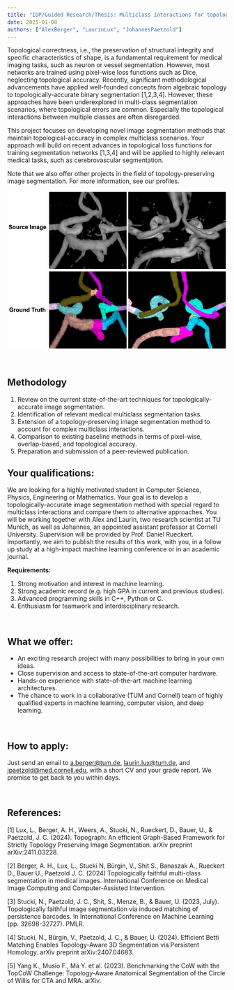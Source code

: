 ```yaml
---
title: "IDP/Guided Research/Thesis: Multiclass Interactions for topologically accurate image segmentation"
date: 2025-01-08
authors: ["AlexBerger", "LaurinLux", "JohannesPaetzold"]
---
```


Topological correctness, i.e., the preservation of structural integrity and specific characteristics of shape, is a fundamental requirement for medical imaging tasks, such as neuron or vessel segmentation. However, most networks are trained using pixel-wise loss functions such as Dice, neglecting topological accuracy. Recently, significant methodological advancements have applied well-founded concepts from algebraic topology to topologically-accurate binary segmentation [1,2,3,4]. However, these approaches have been underexplored in multi-class segmentation scenarios, where topological errors are common. Especially the topological interactions between multiple classes are often disregarded.

This project focuses on developing novel image segmentation methods that maintain topological-accuracy in complex multiclass scenarios. Your approach will build on recent advances in topological loss functions for training segmentation networks [1,3,4] and will be applied to highly relevant medical tasks, such as cerebrovascular segmentation. 

Note that we also offer other projects in the field of topology-preserving image segmentation. For more information, see our profiles.
<br/>


![image topcow](topcow.jpg)


<br/>

## Methodology

1. Review on the current state-of-the-art techniques for topologically-accurate image segmentation.
2. Identification of relevant medical multiclass segmentation tasks.
3. Extension of a topology-preserving image segmentation method to account for complex multiclass interactions.
4. Comparison to existing baseline methods in terms of pixel-wise, overlap-based, and topological accuracy.
5. Preparation and submission of a peer-reviewed publication.

## Your qualifications:

We are looking for a highly motivated student in Computer Science, Physics, Engineering or Mathematics. Your goal is to develop a topologically-accurate image segmentation method with special regard to multiclass interactions and compare them to alternative approaches. You will be working together with Alex and Laurin, two research scientist at TU Munich, as well as Johannes, an appointed assistant professor at Cornell University. Supervision will be provided by Prof. Daniel Rueckert. Importantly, we aim to publish the results of this work, with you, in a follow up study at a high-impact machine learning conference or in an academic journal. 

**Requirements:**

1. Strong motivation and interest in machine learning.
2. Strong academic record (e.g. high GPA in current and previous studies).
3. Advanced programming skills in C++, Python or C.
4. Enthusiasm for teamwork and interdisciplinary research.

<br/>

## What we offer:

-   An exciting research project with many possibilities to bring in your own ideas.
-   Close supervision and access to state-of-the-art computer hardware.
-   Hands-on experience with state-of-the-art machine learning architectures.
-   The chance to work in a collaborative (TUM and Cornell) team of highly qualified experts in machine learning, computer vision, and deep learning.

<br/>

## How to apply:

Just send an email to a.berger@tum.de, laurin.lux@tum.de, and jpaetzold@med.cornell.edu, with a short CV and your grade report. We promise to get back to you within days.

<br/>

## References:

[1] Lux, L., Berger, A. H., Weers, A., Stucki, N., Rueckert, D., Bauer, U., & Paetzold, J. C. (2024). Topograph: An efficient Graph-Based Framework for Strictly Topology Preserving Image Segmentation. arXiv preprint arXiv:2411.03228.

[2] Berger, A. H., Lux, L., Stucki N, Bürgin, V., Shit S., Banaszak A., Rueckert D., Bauer U., Paetzold J. C. (2024) Topologically faithful multi-class segmentation in medical images. International Conference on Medical Image Computing and Computer-Assisted Intervention.

[3] Stucki, N., Paetzold, J. C., Shit, S., Menze, B., & Bauer, U. (2023, July). Topologically faithful image segmentation via induced matching of persistence barcodes. In International Conference on Machine Learning (pp. 32698-32727). PMLR.

[4] Stucki, N., Bürgin, V., Paetzold, J. C., & Bauer, U. (2024). Efficient Betti Matching Enables Topology-Aware 3D Segmentation via Persistent Homology. arXiv preprint arXiv:2407.04683.

[5] Yang K., Musio F., Ma Y. et al. (2023). Benchmarking the CoW with the TopCoW Challenge: Topology-Aware Anatomical Segmentation of the Circle of Willis for CTA and MRA. arXiv.

<br/>

